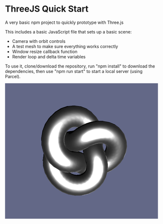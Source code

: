# ThreeJS Quick Start
 A very basic npm project to quickly prototype with Three.js

 This includes a basic JavaScript file that sets up a basic scene:
 - Camera with orbit controls
 - A test mesh to make sure everything works correctly
 - Window resize callback function
 - Render loop and delta time variables

 To use it, clone/download the repository, run "npm install" to download the dependencies, then use "npm run start" to start a local server (using Parcel).

![](img/readme.Png "")